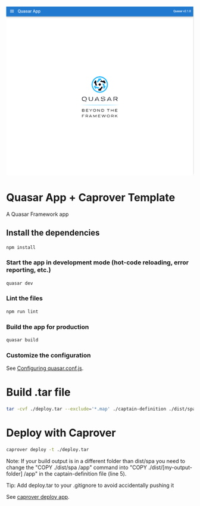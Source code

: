 ![alt text](https://github.com/Benriez/caprover-quasar/blob/master/quasar_app.png?raw=true)

# Quasar App + Caprover Template

A Quasar Framework app

## Install the dependencies
```bash
npm install
```

### Start the app in development mode (hot-code reloading, error reporting, etc.)
```bash
quasar dev
```

### Lint the files
```bash
npm run lint
```

### Build the app for production
```bash
quasar build
```

### Customize the configuration
See [Configuring quasar.conf.js](https://v2.quasar.dev/quasar-cli/quasar-conf-js).


# Build .tar file
```bash
tar -cvf ./deploy.tar --exclude='*.map' ./captain-definition ./dist/spa/*
```

# Deploy with Caprover
```bash
caprover deploy -t ./deploy.tar
```

Note: If your build output is in a different folder than dist/spa you need to change the "COPY ./dist/spa /app" command into "COPY ./dist/[my-output-folder] /app"
in the captain-definition file (line 5).

Tip: Add deploy.tar to your .gitignore to avoid accidentally pushing it

See [caprover deploy app](https://caprover.com/docs/recipe-deploy-create-react-app.html).


